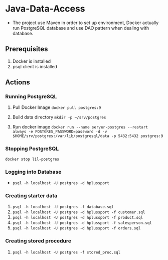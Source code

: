 # Java-Data-Access
* The project use Maven in order to set up environment, Docker actually run PostgreSQL database and use DAO pattern when dealing with database.

## Prerequisites
1. Docker is installed
2. psql client is installed

## Actions

### Running PostgreSQL
1. Pull Docker Image
`docker pull postgres:9`

2. Build data directory
`mkdir -p ~/srv/postgres`

3. Run docker image
`docker run --name server-postgres --restart always -e POSTGRES_PASSWORD=password -d -v $HOME/srv/postgres:/var/lib/postgresql/data -p 5432:5432 postgres:9`

### Stopping PostgreSQL
`docker stop lil-postgres`

### Logging into Database
* `psql -h localhost -U postgres -d hplussport`

### Creating starter data
1. `psql -h localhost -U postgres -f database.sql`
2. `psql -h localhost -U postgres -d hplussport -f customer.sql`
3. `psql -h localhost -U postgres -d hplussport -f product.sql`
4. `psql -h localhost -U postgres -d hplussport -f salesperson.sql`
5. `psql -h localhost -U postgres -d hplussport -f orders.sql`


### Creating stored procedure
1. `psql -h localhost -U postgres -f stored_proc.sql`
